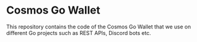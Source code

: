 # Cosmos Go Wallet
This repository contains the code of the Cosmos Go Wallet that we use on different Go projects such as REST APIs, Discord bots etc. 